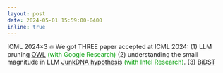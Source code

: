 ```yaml
---
layout: post
date: 2024-05-01 15:59:00-0400
inline: true
---
```




<span class="badge-flag" data-conf="publication">ICML 2024×3</span> &#128293; We got THREE paper accepted at ICML 2024: (1) LLM pruning [OWL](https://arxiv.org/pdf/2310.05175.pdf)   <font color=009f06>(with Google Research)</font> (2) understanding the small magnitude in LLM [JunkDNA hypothesis](https://arxiv.org/pdf/2310.02277.pdf) <font color=009f06>(with Intel Research)</font>. (3) [BiDST](https://proceedings.mlr.press/v235/ji24a.html) 